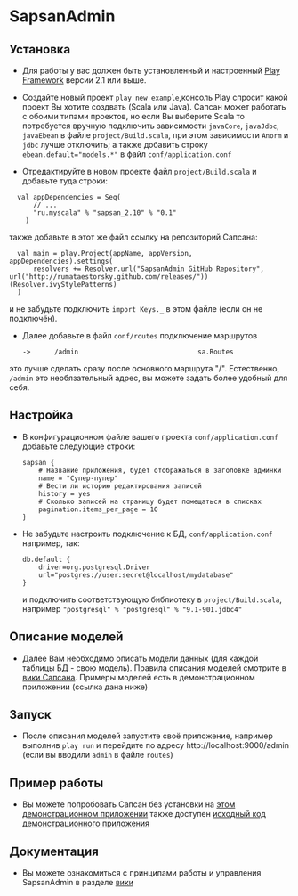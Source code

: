 # SapsanAdmin


## Установка

* Для работы у вас должен быть установленный и настроенный [Play Framework](http://www.playframework.org/) версии 2.1 или выше.

* Создайте новый проект `play new example`,консоль Play спросит какой проект Вы хотите создвать (Scala или Java).
  Сапсан может работать с обоими типами проектов, но если Вы выберите Scala то потребуется вручную подключить
  зависимости `javaCore`, `javaJdbc`, `javaEbean` в файле `project/Build.scala`, при этом зависимости
  `Anorm` и `jdbc` лучше отключить;
  а также добавить строку `ebean.default="models.*"` в файл `conf/application.conf`

* Отредактируйте в новом проекте файл `project/Build.scala` и добавьте туда строки:
```
  val appDependencies = Seq(
      // ...
      "ru.myscala" % "sapsan_2.10" % "0.1"
    )
```
  также добавьте в этот же файл ссылку на репозиторий Сапсана:
```
  val main = play.Project(appName, appVersion, appDependencies).settings(
      resolvers += Resolver.url("SapsanAdmin GitHub Repository", url("http://rumataestorsky.github.com/releases/"))(Resolver.ivyStylePatterns)
  )
```
  и не забудьте подключить `import Keys._` в этом файле (если он не подключён).

* Далее добавьте в файл `conf/routes` подключение маршрутов
    ```
    ->      /admin                              sa.Routes
    ```
 это лучше сделать сразу после основного маршрута "/".
 Естественно, `/admin` это необязательный адрес, вы можете задать более удобный для себя.


## Настройка

* В конфигурационном файле вашего проекта `conf/application.conf` добавьте следующие строки:

    ```
    sapsan {
        # Название приложения, будет отображаться в заголовке админки
        name = "Супер-пупер"
        # Вести ли историю редактирования записей
        history = yes
        # Сколько записей на страницу будет помещаться в списках
        pagination.items_per_page = 10
    }
    ```

* Не забудьте настроить подключение к БД, `conf/application.conf` например, так:
    ```
    db.default {
        driver=org.postgresql.Driver
        url="postgres://user:secret@localhost/mydatabase"
    }
    ```
  и подключить соответствующую библиотеку в `project/Build.scala`, например
  `"postgresql" % "postgresql" % "9.1-901.jdbc4"`

## Описание моделей

* Далее Вам необходимо описать модели данных (для каждой таблицы БД - свою модель).
  Правила описания моделей смотрите в [вики Сапсана](./../../wiki/Shortinfoebeanmodels).
  Примеры моделей есть в демонстрационном приложении (ссылка дана ниже)

## Запуск

* После описания моделей запустите своё приложение, например выполнив `play run`
  и перейдите по адресу http://localhost:9000/admin (если вы вводили `admin` в файле `routes`)


## Пример работы

* Вы можете попробовать Сапсан без установки на [этом демонстрационном приложении](http://sapsan-demo.herokuapp.com/)
  также доступен [исходный код демонстрационного приложения](https://github.com/RumataEstorsky/SapsanDemo)


## Документация

* Вы можете ознакомиться с принципами работы и управления SapsanAdmin в разделе [вики](./../../wiki/)